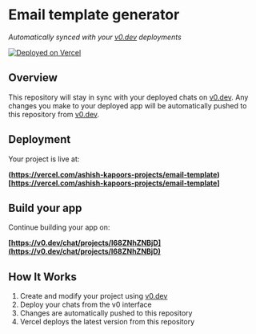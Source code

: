 # Email template generator

*Automatically synced with your [v0.dev](https://v0.dev) deployments*

[![Deployed on Vercel](https://img.shields.io/badge/Deployed%20on-Vercel-black?style=for-the-badge&logo=vercel)](https://vercel.com/ashish-kapoors-projects/v0-email-template-generator)

## Overview

This repository will stay in sync with your deployed chats on [v0.dev](https://v0.dev).
Any changes you make to your deployed app will be automatically pushed to this repository from [v0.dev](https://v0.dev).

## Deployment

Your project is live at:

**(https://vercel.com/ashish-kapoors-projects/email-template)[https://vercel.com/ashish-kapoors-projects/email-template]**

## Build your app

Continue building your app on:

**[https://v0.dev/chat/projects/l68ZNhZNBjD](https://v0.dev/chat/projects/l68ZNhZNBjD)**

## How It Works

1. Create and modify your project using [v0.dev](https://v0.dev)
2. Deploy your chats from the v0 interface
3. Changes are automatically pushed to this repository
4. Vercel deploys the latest version from this repository
